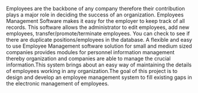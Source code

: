 Employees are the backbone of any company therefore their contribution plays a major role in deciding the success of an organization. Employees Management Software makes it easy for the employer to keep track of all records. This software allows the administrator to edit employees, add new employees, transfer/promote/terminate employees. You can check to see if there are duplicate positions/employees in the database. A flexible and easy to use Employee Management software solution for small and medium sized companies provides modules for personnel information management thereby organization and companies are able to manage the crucial information.This system brings about an easy way of maintaining the details of employees working in any organization.The goal of this project is to design and develop an employee management system to fill existing gaps in the electronic management of employees.

